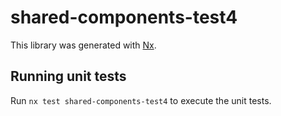# shared-components-test4

This library was generated with [Nx](https://nx.dev).

## Running unit tests

Run `nx test shared-components-test4` to execute the unit tests.
